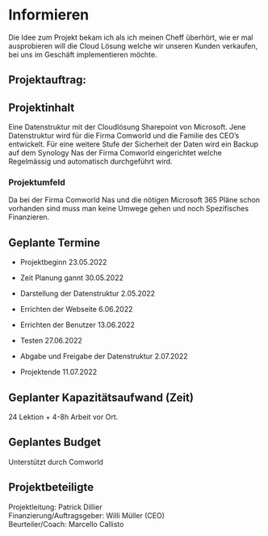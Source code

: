 # Informieren

Die Idee zum Projekt bekam ich als ich meinen Cheff überhört, wie er mal ausprobieren will die Cloud Lösung welche wir unseren Kunden verkaufen, bei uns im Geschäft implementieren möchte.

## Projektauftrag:

## Projektinhalt
Eine Datenstruktur mit der Cloudlösung Sharepoint von Microsoft.
Jene Datenstruktur wird für die Firma Comworld und die Familie des CEO’s entwickelt.
Für eine weitere Stufe der Sicherheit der Daten wird ein Backup auf dem Synology Nas der Firma Comworld eingerichtet welche Regelmässig und automatisch durchgeführt wird.

### Projektumfeld
Da bei der Firma Comworld Nas und die nötigen Microsoft 365 Pläne schon vorhanden sind muss man keine Umwege gehen und noch Spezifisches Finanzieren.

## Geplante Termine

*	Projektbeginn 	23.05.2022

*	Zeit Planung gannt	30.05.2022

*	Darstellung der Datenstruktur 	2.05.2022

*	Errichten der Webseite	6.06.2022

*	Errichten der Benutzer	13.06.2022

*	Testen	27.06.2022

*	Abgabe und Freigabe der Datenstruktur	2.07.2022 

*	Projektende 	11.07.2022 

## Geplanter Kapazitätsaufwand (Zeit) 
24 Lektion + 4-8h Arbeit vor Ort.
 
## Geplantes Budget

Unterstützt durch Comworld 

## Projektbeteiligte

Projektleitung: Patrick Dillier<br>
Finanzierung/Auftragsgeber: Willi Müller (CEO)<br>
Beurteiler/Coach: Marcello Callisto